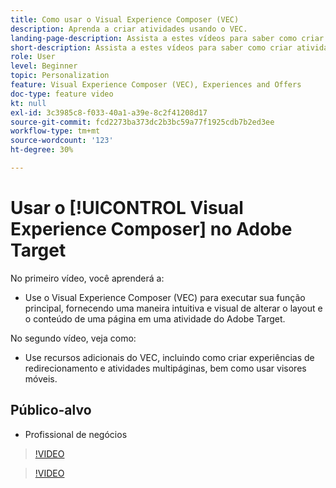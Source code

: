 ```yaml
---
title: Como usar o Visual Experience Composer (VEC)
description: Aprenda a criar atividades usando o VEC.
landing-page-description: Assista a estes vídeos para saber como criar atividades usando o Visual Experience Composer (VEC).
short-description: Assista a estes vídeos para saber como criar atividades usando o Visual Experience Composer (VEC).
role: User
level: Beginner
topic: Personalization
feature: Visual Experience Composer (VEC), Experiences and Offers
doc-type: feature video
kt: null
exl-id: 3c3985c8-f033-40a1-a39e-8c2f41208d17
source-git-commit: fcd2273ba373dc2b3bc59a77f1925cdb7b2ed3ee
workflow-type: tm+mt
source-wordcount: '123'
ht-degree: 30%

---
```


# Usar o [!UICONTROL Visual Experience Composer] no Adobe Target

No primeiro vídeo, você aprenderá a:

* Use o Visual Experience Composer (VEC) para executar sua função principal, fornecendo uma maneira intuitiva e visual de alterar o layout e o conteúdo de uma página em uma atividade do Adobe Target.

No segundo vídeo, veja como:

* Use recursos adicionais do VEC, incluindo como criar experiências de redirecionamento e atividades multipáginas, bem como usar visores móveis.

## Público-alvo

* Profissional de negócios

>[!VIDEO](https://video.tv.adobe.com/v/31293/?quality=12&captions=por_br)

>[!VIDEO](https://video.tv.adobe.com/v/30981/?quality=12&captions=por_br)
